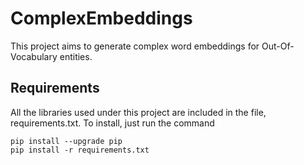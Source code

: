 # ComplexEmbeddings
This project aims to generate complex word embeddings for Out-Of-Vocabulary entities.

## Requirements
All the libraries used under this project are included in the file, requirements.txt. To install, just run the command
```
pip install --upgrade pip
pip install -r requirements.txt
```
